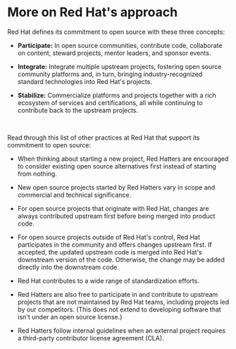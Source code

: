 <!-- #region -->
# More on Red Hat's approach

Red Hat defines its commitment to open source with these three concepts:

- **Participate:** In open source communities, contribute code, collaborate on content, steward projects, mentor leaders, and sponsor events.

- **Integrate:** Integrate multiple upstream projects, fostering open source community platforms and, in turn, bringing industry-recognized standard technologies into Red Hat's projects.

- **Stabilize:** Commercialize platforms and projects together with a rich ecosystem of services and certifications, all while continuing to contribute back to the upstream projects.

<br/>

Read through this list of other practices at Red Hat that support its commitment to open source:

- When thinking about starting a new project, Red Hatters are encouraged to consider existing open source alternatives first instead of starting from nothing.

- New open source projects started by Red Hatters vary in scope and commercial and technical significance.

- For open source projects that originate with Red Hat, changes are always contributed upstream first before being merged into product code.

- For open source projects outside of Red Hat's control, Red Hat participates in the community and offers changes upstream first. If accepted, the updated upstream code is merged into Red Hat's downstream version of the code. Otherwise, the change may be added directly into the downstream code.

- Red Hat contributes to a wide range of standardization efforts.

- Red Hatters are also free to participate in and contribute to upstream projects that are not maintained by Red Hat teams, including projects led by our competitors. (This does not extend to developing software that isn't under an open source license.)

- Red Hatters follow internal guidelines when an external project requires a third-party contributor license agreement (CLA).

<br/>

<!-- #endregion -->

